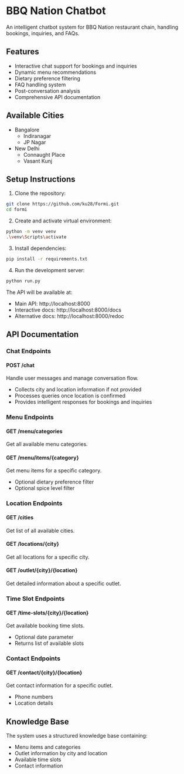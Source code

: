 # BBQ Nation Chatbot

An intelligent chatbot system for BBQ Nation restaurant chain, handling bookings, inquiries, and FAQs.

## Features

- Interactive chat support for bookings and inquiries
- Dynamic menu recommendations
- Dietary preference filtering
- FAQ handling system
- Post-conversation analysis
- Comprehensive API documentation

## Available Cities

- Bangalore
  - Indiranagar
  - JP Nagar
- New Delhi
  - Connaught Place
  - Vasant Kunj

## Setup Instructions

1. Clone the repository:
```bash
git clone https://github.com/ku28/Formi.git
cd formi
```

2. Create and activate virtual environment:
```bash
python -m venv venv
.\venv\Scripts\activate
```

3. Install dependencies:
```bash
pip install -r requirements.txt
```

4. Run the development server:
```bash
python run.py
```

The API will be available at:
- Main API: http://localhost:8000
- Interactive docs: http://localhost:8000/docs
- Alternative docs: http://localhost:8000/redoc

## API Documentation

### Chat Endpoints

#### POST /chat
Handle user messages and manage conversation flow.
- Collects city and location information if not provided
- Processes queries once location is confirmed
- Provides intelligent responses for bookings and inquiries

### Menu Endpoints

#### GET /menu/categories 
Get all available menu categories.

#### GET /menu/items/{category}
Get menu items for a specific category.
- Optional dietary preference filter
- Optional spice level filter

### Location Endpoints

#### GET /cities
Get list of all available cities.

#### GET /locations/{city}
Get all locations for a specific city.

#### GET /outlet/{city}/{location}
Get detailed information about a specific outlet.

### Time Slot Endpoints

#### GET /time-slots/{city}/{location}
Get available booking time slots.
- Optional date parameter
- Returns list of available slots

### Contact Endpoints

#### GET /contact/{city}/{location}
Get contact information for a specific outlet.
- Phone numbers
- Location details

## Knowledge Base

The system uses a structured knowledge base containing:
- Menu items and categories
- Outlet information by city and location
- Available time slots
- Contact information